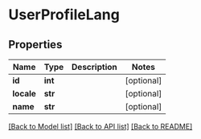 # UserProfileLang

## Properties
Name | Type | Description | Notes
------------ | ------------- | ------------- | -------------
**id** | **int** |  | [optional] 
**locale** | **str** |  | [optional] 
**name** | **str** |  | [optional] 

[[Back to Model list]](../README.md#documentation-for-models) [[Back to API list]](../README.md#documentation-for-api-endpoints) [[Back to README]](../README.md)

